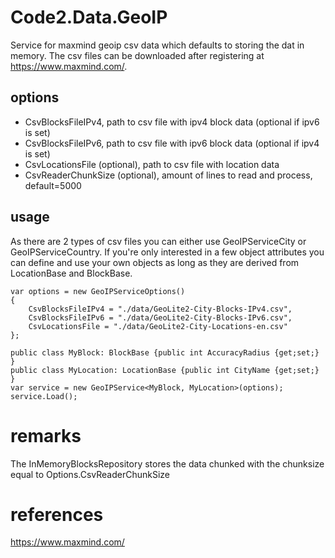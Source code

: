 # Code2.Data.GeoIP
Service for maxmind geoip csv data which defaults to storing the dat in memory. 
The csv files can be downloaded after registering at https://www.maxmind.com/.

## options
- CsvBlocksFileIPv4, path to csv file with ipv4 block data (optional if ipv6 is set)
- CsvBlocksFileIPv6, path to csv file with ipv6 block data (optional if ipv4 is set)
- CsvLocationsFile (optional), path to csv file with location data 
- CsvReaderChunkSize (optional), amount of lines to read and process, default=5000

## usage
As there are 2 types of csv files you can either use GeoIPServiceCity or GeoIPServiceCountry. 
If you're only interested in a few object attributes you can define and use your own objects as long as they are derived from LocationBase and BlockBase.
```
var options = new GeoIPServiceOptions()
{
	CsvBlocksFileIPv4 = "./data/GeoLite2-City-Blocks-IPv4.csv",
	CsvBlocksFileIPv6 = "./data/GeoLite2-City-Blocks-IPv6.csv",
	CsvLocationsFile = "./data/GeoLite2-City-Locations-en.csv"
};

public class MyBlock: BlockBase {public int AccuracyRadius {get;set;} }
public class MyLocation: LocationBase {public int CityName {get;set;} }
var service = new GeoIPService<MyBlock, MyLocation>(options);
service.Load();
```

# remarks
The InMemoryBlocksRepository stores the data chunked with the chunksize equal to Options.CsvReaderChunkSize

# references
https://www.maxmind.com/